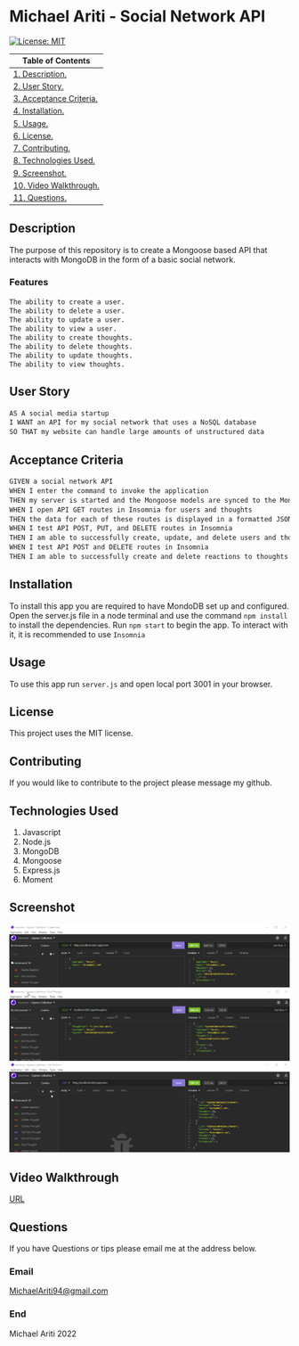 # Michael Ariti - Social Network API

[![License: MIT](https://img.shields.io/badge/License-MIT-yellow.svg)](https://opensource.org/licenses/MIT)

| Table of Contents                               |
| ----------------------------------------------- |
| [1. Description.](#description)                 |
| [2. User Story.](#user-story)                   |
| [3. Acceptance Criteria.](#acceptance-criteria) |
| [4. Installation.](#installation)               |
| [5. Usage.](#usage)                             |
| [6. License.](#license)                         |
| [7. Contributing.](#contributing)               |
| [8. Technologies Used.](#technologies-used)     |
| [9. Screenshot.](#screenshot)                   |
| [10. Video Walkthrough.](#video-walkthrough)    |
| [11. Questions.](#questions)                    |

## Description

The purpose of this repository is to create a Mongoose based API that interacts with MongoDB in the form of a basic social network.

### Features

```
The ability to create a user.
The ability to delete a user.
The ability to update a user.
The ability to view a user.
The ability to create thoughts.
The ability to delete thoughts.
The ability to update thoughts.
The ability to view thoughts.

```

## User Story

```md
AS A social media startup
I WANT an API for my social network that uses a NoSQL database
SO THAT my website can handle large amounts of unstructured data
```

## Acceptance Criteria

```md
GIVEN a social network API
WHEN I enter the command to invoke the application
THEN my server is started and the Mongoose models are synced to the MongoDB database
WHEN I open API GET routes in Insomnia for users and thoughts
THEN the data for each of these routes is displayed in a formatted JSON
WHEN I test API POST, PUT, and DELETE routes in Insomnia
THEN I am able to successfully create, update, and delete users and thoughts in my database
WHEN I test API POST and DELETE routes in Insomnia
THEN I am able to successfully create and delete reactions to thoughts and add and remove friends to a user’s friend list
```

## Installation

To install this app you are required to have MondoDB set up and configured. Open the server.js file in a node terminal and use the command `npm install` to install the dependencies. Run `npm start` to begin the app. To interact with it, it is recommended to use `Insomnia`

## Usage

To use this app run `server.js` and open local port 3001 in your browser.

## License

This project uses the MIT license.

## Contributing

If you would like to contribute to the project please message my github.

## Technologies Used

1. Javascript
2. Node.js
3. MongoDB
4. Mongoose
5. Express.js
6. Moment

## Screenshot

![App-Screenshot](./assets/createUser.png)
![App-Screenshot](./assets/createThought.png)
![App-Screenshot](./assets/getUSers.png)

## Video Walkthrough

[URL](https://mickeytechblog.herokuapp.com/blog)

## Questions

If you have Questions or tips please email me at the address below.

### Email

MichaelAriti94@gmail.com

### End

Michael Ariti 2022
